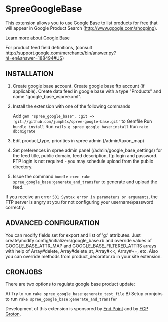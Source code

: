 SpreeGoogleBase
===============

This extension allows you to use Google Base to list products for free that will appear in Google Product Search (http://www.google.com/shopping).

[Learn more about Google Base](http://support.google.com/merchants/bin/answer.py?hl=en&answer=160540)

For product feed field definitions, (consult http://support.google.com/merchants/bin/answer.py?hl=en&answer=188494#US)

INSTALLATION
------------

1. Create google base account. Create google base ftp account (if applicable). Create data feed in google base with a type "Products" and name "google_base_vspree.xml".

2. Install the extension with one of the following commands

      Add `gem "spree_google_base", :git => 'git://github.com/jumph4x/spree-google-base.git'` to Gemfile
      Run `bundle install`
      Run `rails g spree_google_base:install`
      Run `rake db:migrate`

3. Edit product_type, priorities in spree admin (/admin/taxon_map)

4. Set preferences in spree admin panel (/admin/google_base_settings) for the feed title, public domain, feed description, ftp login and password. FTP login is not required - you may schedule upload from the public directory.

5. Issue the command `bundle exec rake spree_google_base:generate_and_transfer` to generate and upload the feed.

If you receive an error `501 Syntax error in parameters or arguments`, the FTP server is angry at you for not configuring your username\password correctly.

ADVANCED CONFIGURATION
------------

You can modify fields set for export and list of 'g:' attributes. Just create\modify config/initializers/google_base.rb and override values of GOOGLE_BASE_ATTR_MAP and GOOGLE_BASE_FILTERED_ATTRS arrays with help of Array#delete, Array#delete_at, Array#<<, Array#+=, etc.
Also you can override methods from product_decorator.rb in your site extension.


CRONJOBS
--------

There are two options to regulate google base product update:

A) Try to run `rake spree_google_base:generate_test_file`
B) Setup cronjobs to run `rake spree_google_base:generate_and_transfer`


Development of this extension is sponsored by [End Point][1] and by [FCP Groton][2].

[1]: http://www.endpoint.com/
[2]: http://www.fcpgroton.com/
